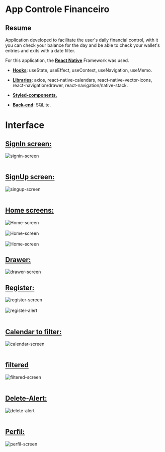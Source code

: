 # App Controle Financeiro

## Resume
Application developed to facilitate the user's daily financial control, with it you can check your balance for the day and be able to check your wallet's entries and exits with a date filter.

For this application, the <u><b>React Native</b></u> Framework was used.
* <u><b>Hooks</b></u>: useState, useEffect, useContext, useNavigation, useMemo.

* <u><b>Libraries</b></u>: axios, react-native-calendars, react-native-vector-icons, react-navigation/drawer, react-navigation/native-stack.

* <u><b>Styled-components.</b></u>

* <u><b>Back-end</b></u>: SQLite.

# Interface

## <u>SignIn screen:</u>
<img src="./src/images/readme-images/signin-screen.png" alt="signin-screen">
<br><br/>

## <u>SignUp screen:</u>
<img src="./src/images/readme-images/signup-screen.png" alt="singup-screen">
<br><br/>

## <u>Home screens:</u>
<img src="./src/images/readme-images/home-screen1.png" alt="Home-screen">
<br><br/>
<img src="./src/images/readme-images/home-screen2.png" alt="Home-screen">
<br><br/>
<img src="./src/images/readme-images/home-screen3.png" alt="Home-screen">

## <u>Drawer:</u>
<img src="./src/images/readme-images/drawer.png" alt="drawer-screen">

## <u>Register:</u>
<img src="./src/images/readme-images/register-screen.png" alt="register-screen">
<br><br/>
<img src="./src/images/readme-images/register-alert.png" alt="register-alert">
<br><br/>

## <u>Calendar to filter:</u>
<img src="./src/images/readme-images/calendar-screen.png" alt="calendar-screen">
<br><br/>

## <u>filtered</u>
<img src="./src/images/readme-images/filtered-screen.png" alt="filtered-screen">
<br><br/>

## <u>Delete-Alert:</u>
<img src="./src/images/readme-images/delete-alert.png" alt="delete-alert">
<br><br/>

## <u>Perfil:</u>
<img src="./src/images/readme-images/perfil-screen.png" alt="perfil-screen">
<br><br/>
